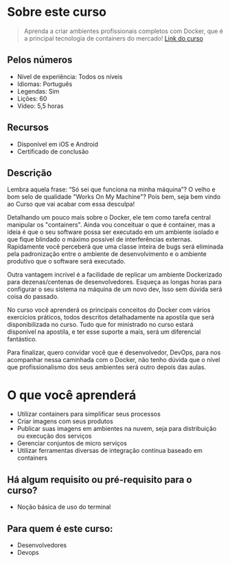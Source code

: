 # Sobre este curso 
> Aprenda a criar ambientes profissionais completos com Docker, que é a principal tecnologia de containers do mercado! [Link do curso](https://www.udemy.com/curso-docker/)

## Pelos números 
- Nível de experiência: Todos os níveis
- Idiomas: Português
- Legendas: Sim
- Lições: 60
- Vídeo: 5,5 horas

## Recursos 
  - Disponível em iOS e Android
  - Certificado de conclusão

## Descrição 
Lembra aquela frase: “Só sei que funciona na minha máquina”? O velho e bom selo de qualidade "Works On My Machine"? Pois bem, seja bem vindo ao Curso que vai acabar com essa desculpa!

Detalhando um pouco mais sobre o Docker, ele tem como tarefa central manipular os "containers". Ainda vou conceituar o que é container, mas a ideia é que o seu software possa ser executado em um ambiente isolado e que fique blindado o máximo possível de interferências externas. Rapidamente você perceberá que uma classe inteira de bugs será eliminada pela padronização entre o ambiente de desenvolvimento e o ambiente produtivo que o software será executado.

Outra vantagem incrível é a facilidade de replicar um ambiente Dockerizado para dezenas/centenas de desenvolvedores. Esqueça as longas horas para configurar o seu sistema na máquina de um novo dev, Isso sem dúvida será coisa do passado.

No curso você aprenderá os principais conceitos do Docker com vários exercícios práticos, todos descritos detalhadamente na apostila que será disponibilizada no curso. Tudo que for ministrado no curso estará disponível na apostila, e ter esse suporte a mais, será um diferencial fantástico.

Para finalizar, quero convidar você que é desenvolvedor, DevOps, para nos acompanhar nessa caminhada com o Docker, não tenho dúvida que o nível que profissionalismo dos seus ambientes será outro depois das aulas.



# O que você aprenderá
  - Utilizar containers para simplificar seus processos
  - Criar imagens com seus produtos
  - Publicar suas imagens em ambientes na nuvem, seja para distribuição ou execução dos serviços
  - Gerenciar conjuntos de micro serviços
  - Utilizar ferramentas diversas de integração contínua baseado em containers
  
## Há algum requisito ou pré-requisito para o curso?
  - Noção básica de uso do terminal
## Para quem é este curso:
  - Desenvolvedores
  - Devops
